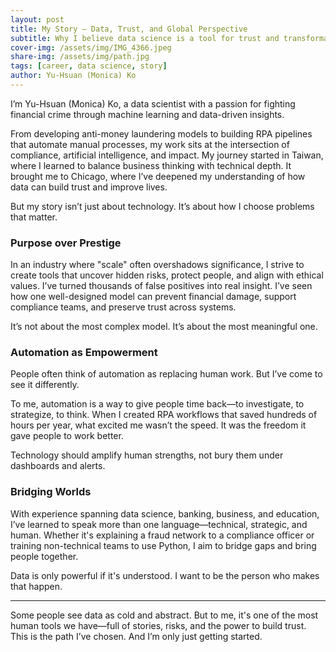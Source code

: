 ```yaml
---
layout: post
title: My Story – Data, Trust, and Global Perspective
subtitle: Why I believe data science is a tool for trust and transformation
cover-img: /assets/img/IMG_4366.jpeg
share-img: /assets/img/path.jpg
tags: [career, data science, story]
author: Yu-Hsuan (Monica) Ko
---
```


I’m Yu-Hsuan (Monica) Ko, a data scientist with a passion for fighting financial crime through machine learning and data-driven insights.

From developing anti-money laundering models to building RPA pipelines that automate manual processes, my work sits at the intersection of compliance, artificial intelligence, and impact. My journey started in Taiwan, where I learned to balance business thinking with technical depth. It brought me to Chicago, where I’ve deepened my understanding of how data can build trust and improve lives.

But my story isn’t just about technology. It’s about how I choose problems that matter.

### Purpose over Prestige

In an industry where "scale" often overshadows significance, I strive to create tools that uncover hidden risks, protect people, and align with ethical values. I’ve turned thousands of false positives into real insight. I’ve seen how one well-designed model can prevent financial damage, support compliance teams, and preserve trust across systems.

It’s not about the most complex model. It’s about the most meaningful one.

### Automation as Empowerment

People often think of automation as replacing human work. But I’ve come to see it differently.

To me, automation is a way to give people time back—to investigate, to strategize, to think. When I created RPA workflows that saved hundreds of hours per year, what excited me wasn’t the speed. It was the freedom it gave people to work better.

Technology should amplify human strengths, not bury them under dashboards and alerts.

### Bridging Worlds

With experience spanning data science, banking, business, and education, I’ve learned to speak more than one language—technical, strategic, and human. Whether it's explaining a fraud network to a compliance officer or training non-technical teams to use Python, I aim to bridge gaps and bring people together.

Data is only powerful if it's understood. I want to be the person who makes that happen.

---

Some people see data as cold and abstract. But to me, it's one of the most human tools we have—full of stories, risks, and the power to build trust. This is the path I’ve chosen. And I’m only just getting started.
